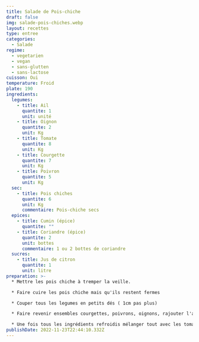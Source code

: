 ```yaml
---
title: Salade de Pois-chiche
draft: false
img: salade-pois-chiches.webp
layout: recettes
type: entree
categories:
  - Salade
regime:
  - vegetarien
  - vegan
  - sans-glutten
  - sans-lactose
cuisson: Oui
temperature: Froid
plate: 190
ingredients:
  legumes:
    - title: Ail
      quantite: 1
      unit: unité
    - title: Oignon
      quantite: 2
      unit: Kg
    - title: Tomate
      quantite: 8
      unit: Kg
    - title: Courgette
      quantite: 7
      unit: Kg
    - title: Poivron
      quantite: 5
      unit: Kg
  sec:
    - title: Pois chiches
      quantite: 6
      unit: Kg
      commentaire: Pois-chiche secs
  epices:
    - title: Cumin (épice)
      quantite: ""
    - title: Coriandre (épice)
      quantite: 2
      unit: bottes
      commentaire: 1 ou 2 bottes de coriandre
  sucres:
    - title: Jus de citron
      quantite: 1
      unit: litre
preparation: >-
  * Mettre les pois chiche à tremper la veille.

  * Faire cuire les pois chiche mais qu'ils restent fermes

  * Couper tous les legumes en petits dés ( 1cm pas plus)

  * Faire revenir ensembles courgettes, poivrons, oignons, rajouter l'ail à la fin.

  * Une fois tous les ingrédients refroidis mélanger tout avec les tomates et l'herbe.
publishDate: 2022-11-23T22:44:10.332Z
---
```

